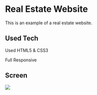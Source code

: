 <h1> Real Estate Website </h1>

This is an example of a real estate website.

<h2> Used Tech </h2>

Used HTML5 & CSS3

Full Responsive

<h2> Screen </h2>
 
 ![](ekran.gif)
